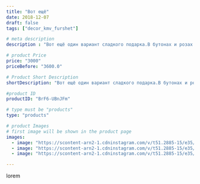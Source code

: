 ```yaml
---
title: "Вот ещё"
date: 2018-12-07
draft: false
tags: ["decor_kmv_furshet"]

# meta description
description : "Вот ещё один вариант сладкого подарка.В бутонах и розах 🍬🍬🍬🍬🍡🍡🍡конфета трюфель.#новыйгод#подарокручнойработыпятигорск#свитдизайн#цветыфоамиранминеральныеводы"

# product Price
price: "3000"
priceBefore: "3600.0"

# Product Short Description
shortDescription: "Вот ещё один вариант сладкого подарка.В бутонах и розах 🍬🍬🍬🍬🍡🍡🍡конфета трюфель.#новыйгод#подарокручнойработыпятигорск#свитдизайн#цветыфоамиранминеральныеводы"

#product ID
productID: "BrF6-UBnJFm"

# type must be "products"
type: "products"

# product Images
# first image will be shown in the product page
images:
  - image: "https://scontent-arn2-1.cdninstagram.com/v/t51.2885-15/e35/45731488_207270110160928_1369373929940145246_n.jpg?se=7&tp=1&_nc_ht=scontent-arn2-1.cdninstagram.com&_nc_cat=104&_nc_ohc=FwSc5oTNfNwAX-fPHaO&oh=5db5fdcaba2278a3d83c8ebff75d6b18&oe=60749E3E&ig_cache_key=MTkyOTIwNzM3OTAyMTExOTUzOQ%3D%3D.2"
  - image: "https://scontent-arn2-1.cdninstagram.com/v/t51.2885-15/e35/46596513_2195877083958145_1257017147127807786_n.jpg?se=7&tp=1&_nc_ht=scontent-arn2-1.cdninstagram.com&_nc_cat=101&_nc_ohc=8DpdImqaM_MAX8hH1wW&oh=0c3b1d613a445914e620747ca7b30cf3&oe=6072D393&ig_cache_key=MTkyOTIwNzM3OTAzODAwNDYxNw%3D%3D.2"
  - image: "https://scontent-arn2-1.cdninstagram.com/v/t51.2885-15/e35/45868075_567056163719019_1068260556762052621_n.jpg?se=7&tp=1&_nc_ht=scontent-arn2-1.cdninstagram.com&_nc_cat=103&_nc_ohc=1gcLWpoe4CcAX_BY1dH&oh=909066a852ed3b6b43de2f40178a5d5f&oe=60753617&ig_cache_key=MTkyOTIwNzM3OTAxMjcyNDUxMg%3D%3D.2"

---
```

lorem
